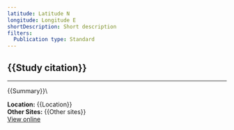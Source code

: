 ```yaml
---
latitude: Latitude N
longitude: Longitude E
shortDescription: Short description
filters:
  Publication type: Standard
---
```


## {{Study citation}}

---

{{Summary}}\

**Location:** {{Location}}\
**Other Sites:** {{Other sites}}\
[View online]({{Hyperlink}})
